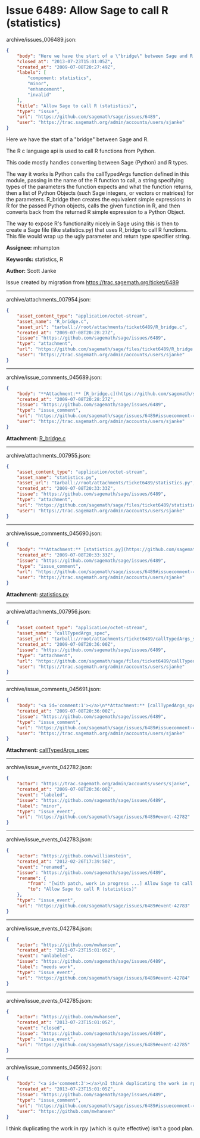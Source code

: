 # Issue 6489: Allow Sage to call R (statistics)

archive/issues_006489.json:
```json
{
    "body": "Here we have the start of a \"bridge\" between Sage and R.\n\nThe R c language api is used to call R functions from Python.\n\nThis code mostly handles converting between Sage (Python) and R types.\n\nThe way it works is Python calls the callTypedArgs function defined in this module, passing in the name of the R function to call, a string specifying types of the parameters the function expects and what the function returns, then a list of Python Objects (such Sage integers, or vectors or matrices) for the parameters. R_bridge then creates the equivalent simple expressions in R for the passed Python objects, calls the given function in R, and then converts back from the returned R simple expression to a Python Object.\n\nThe way to expose R's functionality nicely in Sage using this is then to create a Sage file (like statistics.py) that uses R_bridge to call R functions. This file would wrap up the ugly parameter and return type specifier string.\n\n**Assignee:** mhampton\n\n**Keywords:** statistics, R\n\n**Author:** Scott Janke\n\nIssue created by migration from https://trac.sagemath.org/ticket/6489\n\n",
    "closed_at": "2013-07-23T15:01:05Z",
    "created_at": "2009-07-08T20:27:49Z",
    "labels": [
        "component: statistics",
        "minor",
        "enhancement",
        "invalid"
    ],
    "title": "Allow Sage to call R (statistics)",
    "type": "issue",
    "url": "https://github.com/sagemath/sage/issues/6489",
    "user": "https://trac.sagemath.org/admin/accounts/users/sjanke"
}
```
Here we have the start of a "bridge" between Sage and R.

The R c language api is used to call R functions from Python.

This code mostly handles converting between Sage (Python) and R types.

The way it works is Python calls the callTypedArgs function defined in this module, passing in the name of the R function to call, a string specifying types of the parameters the function expects and what the function returns, then a list of Python Objects (such Sage integers, or vectors or matrices) for the parameters. R_bridge then creates the equivalent simple expressions in R for the passed Python objects, calls the given function in R, and then converts back from the returned R simple expression to a Python Object.

The way to expose R's functionality nicely in Sage using this is then to create a Sage file (like statistics.py) that uses R_bridge to call R functions. This file would wrap up the ugly parameter and return type specifier string.

**Assignee:** mhampton

**Keywords:** statistics, R

**Author:** Scott Janke

Issue created by migration from https://trac.sagemath.org/ticket/6489





---

archive/attachments_007954.json:
```json
{
    "asset_content_type": "application/octet-stream",
    "asset_name": "R_bridge.c",
    "asset_url": "tarball://root/attachments/ticket6489/R_bridge.c",
    "created_at": "2009-07-08T20:28:27Z",
    "issue": "https://github.com/sagemath/sage/issues/6489",
    "type": "attachment",
    "url": "https://github.com/sagemath/sage/files/ticket6489/R_bridge.c",
    "user": "https://trac.sagemath.org/admin/accounts/users/sjanke"
}
```



---

archive/issue_comments_045689.json:
```json
{
    "body": "**Attachment:** [R_bridge.c](https://github.com/sagemath/sage/files/ticket6489/R_bridge.c)",
    "created_at": "2009-07-08T20:28:27Z",
    "issue": "https://github.com/sagemath/sage/issues/6489",
    "type": "issue_comment",
    "url": "https://github.com/sagemath/sage/issues/6489#issuecomment-45689",
    "user": "https://trac.sagemath.org/admin/accounts/users/sjanke"
}
```

**Attachment:** [R_bridge.c](https://github.com/sagemath/sage/files/ticket6489/R_bridge.c)



---

archive/attachments_007955.json:
```json
{
    "asset_content_type": "application/octet-stream",
    "asset_name": "statistics.py",
    "asset_url": "tarball://root/attachments/ticket6489/statistics.py",
    "created_at": "2009-07-08T20:33:33Z",
    "issue": "https://github.com/sagemath/sage/issues/6489",
    "type": "attachment",
    "url": "https://github.com/sagemath/sage/files/ticket6489/statistics.py",
    "user": "https://trac.sagemath.org/admin/accounts/users/sjanke"
}
```



---

archive/issue_comments_045690.json:
```json
{
    "body": "**Attachment:** [statistics.py](https://github.com/sagemath/sage/files/ticket6489/statistics.py)",
    "created_at": "2009-07-08T20:33:33Z",
    "issue": "https://github.com/sagemath/sage/issues/6489",
    "type": "issue_comment",
    "url": "https://github.com/sagemath/sage/issues/6489#issuecomment-45690",
    "user": "https://trac.sagemath.org/admin/accounts/users/sjanke"
}
```

**Attachment:** [statistics.py](https://github.com/sagemath/sage/files/ticket6489/statistics.py)



---

archive/attachments_007956.json:
```json
{
    "asset_content_type": "application/octet-stream",
    "asset_name": "callTypedArgs_spec",
    "asset_url": "tarball://root/attachments/ticket6489/callTypedArgs_spec",
    "created_at": "2009-07-08T20:36:00Z",
    "issue": "https://github.com/sagemath/sage/issues/6489",
    "type": "attachment",
    "url": "https://github.com/sagemath/sage/files/ticket6489/callTypedArgs_spec",
    "user": "https://trac.sagemath.org/admin/accounts/users/sjanke"
}
```



---

archive/issue_comments_045691.json:
```json
{
    "body": "<a id='comment:1'></a>\n**Attachment:** [callTypedArgs_spec](https://github.com/sagemath/sage/files/ticket6489/callTypedArgs_spec)",
    "created_at": "2009-07-08T20:36:00Z",
    "issue": "https://github.com/sagemath/sage/issues/6489",
    "type": "issue_comment",
    "url": "https://github.com/sagemath/sage/issues/6489#issuecomment-45691",
    "user": "https://trac.sagemath.org/admin/accounts/users/sjanke"
}
```

<a id='comment:1'></a>
**Attachment:** [callTypedArgs_spec](https://github.com/sagemath/sage/files/ticket6489/callTypedArgs_spec)



---

archive/issue_events_042782.json:
```json
{
    "actor": "https://trac.sagemath.org/admin/accounts/users/sjanke",
    "created_at": "2009-07-08T20:36:00Z",
    "event": "labeled",
    "issue": "https://github.com/sagemath/sage/issues/6489",
    "label": "minor",
    "type": "issue_event",
    "url": "https://github.com/sagemath/sage/issues/6489#event-42782"
}
```



---

archive/issue_events_042783.json:
```json
{
    "actor": "https://github.com/williamstein",
    "created_at": "2012-02-26T17:39:50Z",
    "event": "renamed",
    "issue": "https://github.com/sagemath/sage/issues/6489",
    "rename": {
        "from": "[with patch, work in progress ...] Allow Sage to call R (statistics)",
        "to": "Allow Sage to call R (statistics)"
    },
    "type": "issue_event",
    "url": "https://github.com/sagemath/sage/issues/6489#event-42783"
}
```



---

archive/issue_events_042784.json:
```json
{
    "actor": "https://github.com/mwhansen",
    "created_at": "2013-07-23T15:01:05Z",
    "event": "unlabeled",
    "issue": "https://github.com/sagemath/sage/issues/6489",
    "label": "needs work",
    "type": "issue_event",
    "url": "https://github.com/sagemath/sage/issues/6489#event-42784"
}
```



---

archive/issue_events_042785.json:
```json
{
    "actor": "https://github.com/mwhansen",
    "created_at": "2013-07-23T15:01:05Z",
    "event": "closed",
    "issue": "https://github.com/sagemath/sage/issues/6489",
    "type": "issue_event",
    "url": "https://github.com/sagemath/sage/issues/6489#event-42785"
}
```



---

archive/issue_comments_045692.json:
```json
{
    "body": "<a id='comment:3'></a>\nI think duplicating the work in rpy (which is quite effective) isn't a good plan.",
    "created_at": "2013-07-23T15:01:05Z",
    "issue": "https://github.com/sagemath/sage/issues/6489",
    "type": "issue_comment",
    "url": "https://github.com/sagemath/sage/issues/6489#issuecomment-45692",
    "user": "https://github.com/mwhansen"
}
```

<a id='comment:3'></a>
I think duplicating the work in rpy (which is quite effective) isn't a good plan.
